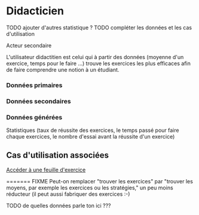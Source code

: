 # Didacticien

TODO ajouter d'autres statistique ? TODO compléter les données et les cas d'utilisation

Acteur secondaire

L'utilisateur didactitien est celui qui à partir des données (moyenne d'un exercice, temps pour le faire ...) trouve les exercices les plus efficaces afin de faire comprendre une notion à un étudiant.

### Données primaires



### Données secondaires

### Données générées

Statistiques (taux de réussite des exercices, le temps passé pour faire chaque exercices, le nombre d'essai avant la réussite d'un exercice)

## Cas d'utilisation associées

[Accéder à une feuille d'exercice](../casutilisation/didacticien/analysedestraces.md)

=======
FIXME Peut-on remplacer "trouver les exercices" par "trouver les moyens, par exemple les exercices ou les stratégies," un peu moins réducteur (il peut aussi fabriquer des exercices :-)

TODO de quelles données parle ton ici ???

<!--- Author : Hugo Validator : name -->

